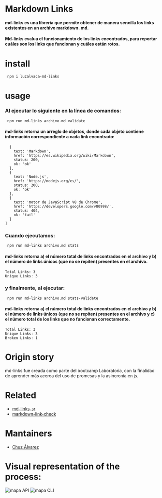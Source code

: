 # Markdown Links 
#### md-links es una libreria que permite obtener de manera sencilla los links existentes en un archivo markdown .md.
#### Md-links evalua el funcionamiento de los links encontrados, para reportar cuáles son los links que funcionan y cuáles están rotos. 
# install
``` npm i luzalvaca-md-links```
# usage
### Al ejecutar lo siguiente en la línea de comandos:
``` npm run md-links archivo.md validate```
#### md-links retorna un arreglo de objetos, donde cada objeto contiene información correspondiente a cada link encontrado: 

``` [
  {
    text: 'Markdown',
    href: 'https://es.wikipedia.org/wiki/Markdown',
    status: 200,
    ok: 'ok'
  },
  {
    text: 'Node.js',
    href: 'https://nodejs.org/es/',
    status: 200,
    ok: 'ok'
  },
  {
    text: 'motor de JavaScript V8 de Chrome',
    href: 'https://developers.google.com/v80998/',
    status: 404,
    ok: 'fail'
  }
]
```
### Cuando ejecutamos:
``` npm run md-links archivo.md stats```
#### md-links retorna a) el número total de links encontrados en el archivo y b) el número de links únicos (que no se repiten) presentes en el archivo. 

```
Total Links: 3
Unique Links: 3
```
### y finalmente, al ejecutar:
``` npm run md-links archivo.md stats-validate```
#### md-links retorna a) el número total de links encontrados en el archivo y b) el número de links únicos (que no se repiten) presentes en el archivo y c) el número total de los links que no funcionan correctamente.

```
Total Links: 3
Unique Links: 3
Broken Links: 1
```
# Origin story
md-links fue creada como parte del bootcamp Laboratoria, con la finalidad de aprender más acerca del uso de promesas y la asincronía en js. 
# Related
- [md-links-sr](https://www.npmjs.com/package/md-links-sr)
- [markdown-link-check](https://www.npmjs.com/package/markdown-link-check)
# Mantainers 
- [Chuz Álvarez](https://github.com/ChuzAlvaca)

# Visual representation of the process: 
![mapa API](https://imagizer.imageshack.com/img922/9223/baZFiR.png)
![mapa CLI](https://imagizer.imageshack.com/img922/4417/S6cYdt.png)